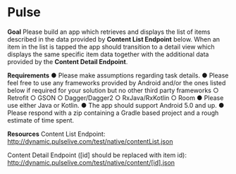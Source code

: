 # Pulse
<b>Goal</b>
Please build an app which retrieves and displays the list of items described in the data 
provided by <b>Content List Endpoint</b> below. When an item in the list is tapped the app 
should transition to a detail view which displays the same specific item data together 
with the additional data provided by the <b>Content Detail Endpoint</b>. 
 
 
<b>Requirements</b>
● Please make assumptions regarding task details. 
● Please feel free to use any frameworks provided by Android and/or the ones 
listed below if required for your solution but no other third party frameworks 
○ Retrofit 
○ GSON 
○ Dagger/Dagger2 
○ RxJava/RxKotlin 
○ Room 
● Please use either Java or Kotlin. 
● The app should support Android 5.0 and up. 
● Please respond with a zip containing a Gradle based project and a rough 
estimate of time spent. 

<b>Resources</b>
Content List Endpoint: 
http://dynamic.pulselive.com/test/native/contentList.json 
 
Content Detail Endpoint ([id] should be replaced with item id): 
http://dynamic.pulselive.com/test/native/content/[id].json 
